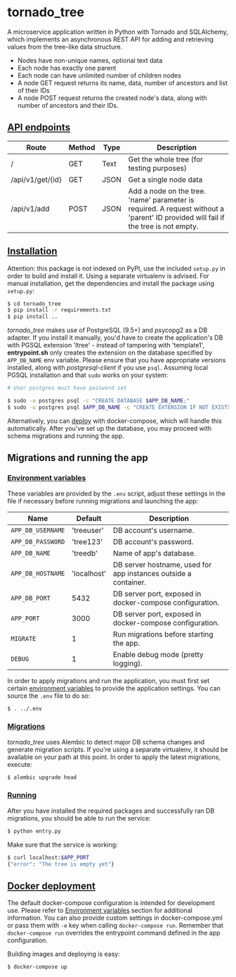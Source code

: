 # tornado_tree
A microservice application written in Python with Tornado and SQLAlchemy, which implements an asynchronous REST API for adding and retrieving values from the tree-like data structure.

- Nodes have non-unique names, optional text data
- Each node has exactly one parent
- Each node can have unlimited number of children nodes
- A node GET request returns its name, data, number of ancestors and list of their IDs
- A node POST request returns the created node's data, along with number of ancestors and their IDs.

## [API endpoints](#api)
| Route | Method | Type | Description |
| ----- | ------ | ---- | ----------- |
| / | GET | Text |Get the whole tree (for testing purposes) |
| /api/v1/get/{id} | GET | JSON | Get a single node data |
| /api/v1/add | POST | JSON | Add a node on the tree. 'name' parameter is required. A request without a 'parent' ID provided will fail if the tree is not empty. |

## [Installation](#install)
Attention: this package is not indexed on PyPI, use the included `setup.py` in order to build and install it. Using a separate virtualenv is advised. For manual installation, get the dependencies and install the package using `setup.py`:

```sh
$ cd tornado_tree
$ pip install -r requirements.txt
$ pip install ..
```

*tornado_tree* makes use of PostgreSQL (9.5+) and psycopg2 as a DB adapter. If you install it manually, you'd have to create the application's DB with PGSQL extension 'ltree' - instead of tampering with 'template1', **entrypoint.sh** only creates the extension on the database specified by `APP_DB_NAME` env variable. Please ensure that you have appropriate versions installed, along with *postgresql-client* if you use `psql`. Assuming local PGSQL installation and that `sudo` works on your system:

```sh
# User postgres must have password set

$ sudo -u postgres psql -c "CREATE DATABASE $APP_DB_NAME;"
$ sudo -u postgres psql $APP_DB_NAME -c "CREATE EXTENSION IF NOT EXISTS LTREE;"
```

Alternatively, you can [deploy](#docker) with docker-compose, which will handle this automatically.
After you've set up the database, you may proceed with schema migrations and running the app. 

## Migrations and running the app 

### [Environment variables](#envs)
These variables are provided by the `.env` script, adjust these settings in the file if necessary before running migrations and launching the app:

| Name | Default | Description |
| ---- | ------- | -------- |
| `APP_DB_USERNAME` | 'treeuser' | DB account's username. |
| `APP_DB_PASSWORD` | 'tree123' | DB account's password. |
| `APP_DB_NAME` | 'treedb' | Name of app's database. |
| `APP_DB_HOSTNAME` | 'localhost' | DB server hostname, used for app instances outside a container. |
| `APP_DB_PORT` | 5432 | DB server port, exposed in docker-compose configuration. |
| `APP_PORT` | 3000 | DB server port, exposed in docker-compose configuration. |
| `MIGRATE` | 1 | Run migrations before starting the app. |
| `DEBUG` | 1 | Enable debug mode (pretty logging). |

In order to apply migrations and run the application, you must first set certain [environment variables](#envs) to provide the application settings. You can source the `.env` file to do so:

```sh
$ . ../.env
```

### [Migrations](#migrations)
*tornado_tree* uses Alembic to detect major DB schema changes and generate migration scripts. If you're using a separate virtualenv, it should be available on your path at this point. In order to apply the latest migrations, execute:

```sh
$ alembic upgrade head
```

### [Running](#running)
After you have installed the required packages and successfully ran DB migrations, you should be able to run the service:

```sh
$ python entry.py
```

Make sure that the service is working:

```sh
$ curl localhost:$APP_PORT
{"error": "The tree is empty yet"}
```

## [Docker deployment](#docker)
The default docker-compose configuration is intended for development use. Please refer to [Environment variables](#envs) section for additional information.
You can also provide custom settings in docker-compose.yml or pass them with `-e` key when calling `docker-compose run`. Remember that `docker-compose run` overrides the entrypoint command defined in the app configuration.

Building images and deploying is easy:

```sh
$ docker-compose up
```
